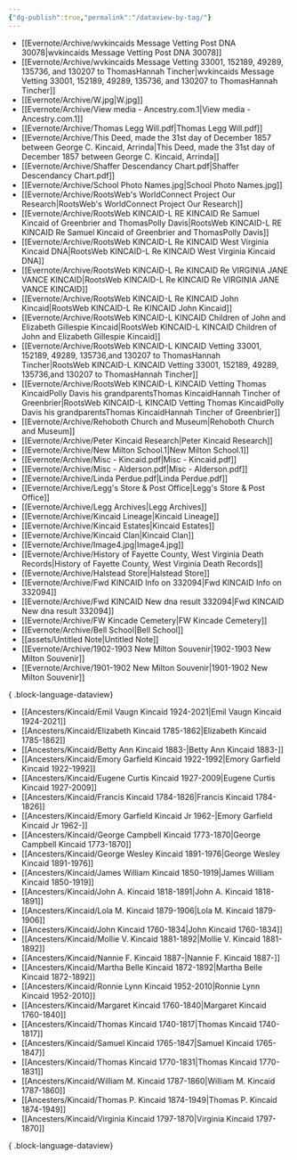 ```yaml
---
{"dg-publish":true,"permalink":"/dataview-by-tag/"}
---
```




- [[Evernote/Archive/wvkincaids  Message Vetting Post DNA  30078\|wvkincaids  Message Vetting Post DNA  30078]]
- [[Evernote/Archive/wvkincaids  Message Vetting 33001, 152189, 49289, 135736, and 130207 to ThomasHannah Tincher\|wvkincaids  Message Vetting 33001, 152189, 49289, 135736, and 130207 to ThomasHannah Tincher]]
- [[Evernote/Archive/W.jpg\|W.jpg]]
- [[Evernote/Archive/View media - Ancestry.com.1\|View media - Ancestry.com.1]]
- [[Evernote/Archive/Thomas Legg Will.pdf\|Thomas Legg Will.pdf]]
- [[Evernote/Archive/This Deed, made the 31st day of December 1857 between George C. Kincaid, Arrinda\|This Deed, made the 31st day of December 1857 between George C. Kincaid, Arrinda]]
- [[Evernote/Archive/Shaffer Descendancy Chart.pdf\|Shaffer Descendancy Chart.pdf]]
- [[Evernote/Archive/School Photo Names.jpg\|School Photo Names.jpg]]
- [[Evernote/Archive/RootsWeb's WorldConnect Project Our Research\|RootsWeb's WorldConnect Project Our Research]]
- [[Evernote/Archive/RootsWeb KINCAID-L RE KINCAID Re Samuel Kincaid of Greenbrier and ThomasPolly Davis\|RootsWeb KINCAID-L RE KINCAID Re Samuel Kincaid of Greenbrier and ThomasPolly Davis]]
- [[Evernote/Archive/RootsWeb KINCAID-L Re KINCAID West Virginia Kincaid DNA\|RootsWeb KINCAID-L Re KINCAID West Virginia Kincaid DNA]]
- [[Evernote/Archive/RootsWeb KINCAID-L Re KINCAID Re VIRGINIA JANE VANCE KINCAID\|RootsWeb KINCAID-L Re KINCAID Re VIRGINIA JANE VANCE KINCAID]]
- [[Evernote/Archive/RootsWeb KINCAID-L Re KINCAID John Kincaid\|RootsWeb KINCAID-L Re KINCAID John Kincaid]]
- [[Evernote/Archive/RootsWeb KINCAID-L KINCAID Children of John and Elizabeth Gillespie Kincaid\|RootsWeb KINCAID-L KINCAID Children of John and Elizabeth Gillespie Kincaid]]
- [[Evernote/Archive/RootsWeb KINCAID-L KINCAID Vetting 33001, 152189, 49289, 135736,and 130207 to ThomasHannah Tincher\|RootsWeb KINCAID-L KINCAID Vetting 33001, 152189, 49289, 135736,and 130207 to ThomasHannah Tincher]]
- [[Evernote/Archive/RootsWeb KINCAID-L KINCAID Vetting Thomas KincaidPolly Davis  his grandparentsThomas KincaidHannah Tincher of Greenbrier\|RootsWeb KINCAID-L KINCAID Vetting Thomas KincaidPolly Davis  his grandparentsThomas KincaidHannah Tincher of Greenbrier]]
- [[Evernote/Archive/Rehoboth Church and Museum\|Rehoboth Church and Museum]]
- [[Evernote/Archive/Peter Kincaid Research\|Peter Kincaid Research]]
- [[Evernote/Archive/New Milton School.1\|New Milton School.1]]
- [[Evernote/Archive/Misc - Kincaid.pdf\|Misc - Kincaid.pdf]]
- [[Evernote/Archive/Misc - Alderson.pdf\|Misc - Alderson.pdf]]
- [[Evernote/Archive/Linda Perdue.pdf\|Linda Perdue.pdf]]
- [[Evernote/Archive/Legg's Store & Post Office\|Legg's Store & Post Office]]
- [[Evernote/Archive/Legg Archives\|Legg Archives]]
- [[Evernote/Archive/Kincaid Lineage\|Kincaid Lineage]]
- [[Evernote/Archive/Kincaid Estates\|Kincaid Estates]]
- [[Evernote/Archive/Kincaid Clan\|Kincaid Clan]]
- [[Evernote/Archive/Image4.jpg\|Image4.jpg]]
- [[Evernote/Archive/History of Fayette County, West Virginia Death Records\|History of Fayette County, West Virginia Death Records]]
- [[Evernote/Archive/Halstead Store\|Halstead Store]]
- [[Evernote/Archive/Fwd KINCAID Info on 332094\|Fwd KINCAID Info on 332094]]
- [[Evernote/Archive/Fwd KINCAID New dna result 332094\|Fwd KINCAID New dna result 332094]]
- [[Evernote/Archive/FW Kincade Cemetery\|FW Kincade Cemetery]]
- [[Evernote/Archive/Bell School\|Bell School]]
- [[assets/Untitled Note\|Untitled Note]]
- [[Evernote/Archive/1902-1903 New Milton Souvenir\|1902-1903 New Milton Souvenir]]
- [[Evernote/Archive/1901-1902 New Milton Souvenir\|1901-1902 New Milton Souvenir]]

{ .block-language-dataview}

- [[Ancesters/Kincaid/Emil Vaugn Kincaid 1924-2021\|Emil Vaugn Kincaid 1924-2021]]
- [[Ancesters/Kincaid/Elizabeth Kincaid 1785-1862\|Elizabeth Kincaid 1785-1862]]
- [[Ancesters/Kincaid/Betty Ann Kincaid 1883-\|Betty Ann Kincaid 1883-]]
- [[Ancesters/Kincaid/Emory Garfield Kincaid 1922-1992\|Emory Garfield Kincaid 1922-1992]]
- [[Ancesters/Kincaid/Eugene Curtis Kincaid 1927-2009\|Eugene Curtis Kincaid 1927-2009]]
- [[Ancesters/Kincaid/Francis Kincaid 1784-1826\|Francis Kincaid 1784-1826]]
- [[Ancesters/Kincaid/Emory Garfield Kincaid Jr 1962-\|Emory Garfield Kincaid Jr 1962-]]
- [[Ancesters/Kincaid/George Campbell Kincaid 1773-1870\|George Campbell Kincaid 1773-1870]]
- [[Ancesters/Kincaid/George Wesley Kincaid 1891-1976\|George Wesley Kincaid 1891-1976]]
- [[Ancesters/Kincaid/James William Kincaid 1850-1919\|James William Kincaid 1850-1919]]
- [[Ancesters/Kincaid/John A. Kincaid 1818-1891\|John A. Kincaid 1818-1891]]
- [[Ancesters/Kincaid/Lola M. Kincaid 1879-1906\|Lola M. Kincaid 1879-1906]]
- [[Ancesters/Kincaid/John Kincaid 1760-1834\|John Kincaid 1760-1834]]
- [[Ancesters/Kincaid/Mollie V. Kincaid 1881-1892\|Mollie V. Kincaid 1881-1892]]
- [[Ancesters/Kincaid/Nannie F. Kincaid 1887-\|Nannie F. Kincaid 1887-]]
- [[Ancesters/Kincaid/Martha Belle Kincaid 1872-1892\|Martha Belle Kincaid 1872-1892]]
- [[Ancesters/Kincaid/Ronnie Lynn Kincaid 1952-2010\|Ronnie Lynn Kincaid 1952-2010]]
- [[Ancesters/Kincaid/Margaret Kincaid 1760-1840\|Margaret Kincaid 1760-1840]]
- [[Ancesters/Kincaid/Thomas Kincaid 1740-1817\|Thomas Kincaid 1740-1817]]
- [[Ancesters/Kincaid/Samuel Kincaid 1765-1847\|Samuel Kincaid 1765-1847]]
- [[Ancesters/Kincaid/Thomas Kincaid 1770-1831\|Thomas Kincaid 1770-1831]]
- [[Ancesters/Kincaid/William M. Kincaid 1787-1860\|William M. Kincaid 1787-1860]]
- [[Ancesters/Kincaid/Thomas P. Kincaid 1874-1949\|Thomas P. Kincaid 1874-1949]]
- [[Ancesters/Kincaid/Virginia Kincaid 1797-1870\|Virginia Kincaid 1797-1870]]

{ .block-language-dataview}
